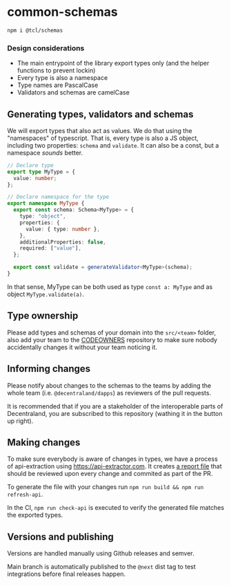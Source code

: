 # common-schemas

```bash
npm i @tcl/schemas
```

### Design considerations

- The main entrypoint of the library export types only (and the helper functions to prevent lockin)
- Every type is also a namespace
- Type names are PascalCase
- Validators and schemas are camelCase

## Generating types, validators and schemas

We will export types that also act as values. We do that using the "namespaces" of typescript. That is, every type is also a JS object, including two properties: `schema` and `validate`. It can also be a const, but a namespace _sounds_ better.

```ts
// Declare type
export type MyType = {
  value: number;
};

// Declare namespace for the type
export namespace MyType {
  export const schema: Schema<MyType> = {
    type: "object",
    properties: {
      value: { type: number },
    },
    additionalProperties: false,
    required: ["value"],
  };

  export const validate = generateValidator<MyType>(schema);
}
```

In that sense, MyType can be both used as type `const a: MyType` and as object `MyType.validate(a)`.

## Type ownership

Please add types and schemas of your domain into the `src/<team>` folder, also add your team to the [CODEOWNERS](.github/CODEOWNERS) repository to make sure nobody accidentally changes it without your team noticing it.

## Informing changes

Please notify about changes to the schemas to the teams by adding the whole team (i.e. `@decentraland/dapps`) as reviewers of the pull requests.

It is recommended that if you are a stakeholder of the interoperable parts of Decentraland, you are subscribed to this repository (wathing it in the button up right).

## Making changes

To make sure everybody is aware of changes in types, we have a process of api-extraction using https://api-extractor.com. It creates [a report file](report/schemas.api.md) that should be reviewed upon every change and commited as part of the PR.

To generate the file with your changes run `npm run build && npm run refresh-api`.

In the CI, `npm run check-api` is executed to verify the generated file matches the exported types.

## Versions and publishing

Versions are handled manually using Github releases and semver.

Main branch is automatically published to the `@next` dist tag to test integrations before final releases happen.
